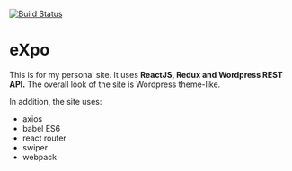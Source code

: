 [![Build Status](https://travis-ci.org/Automattic/_s.svg?branch=master)](https://travis-ci.org/Automattic/_s)

eXpo
===

This is for my personal site. It uses <b>ReactJS, Redux and Wordpress REST API.</b>
The overall look of the site is Wordpress theme-like.

In addition, the site uses:
* axios
* babel ES6
* react router
* swiper
* webpack
